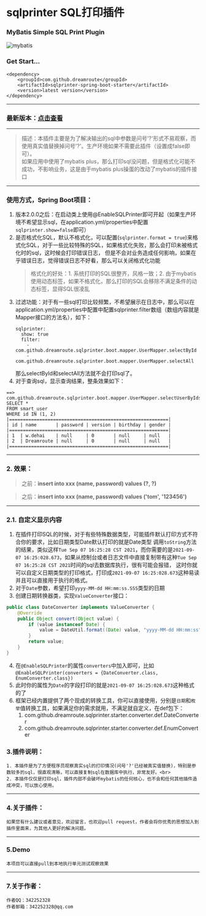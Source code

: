 # sqlprinter SQL打印插件

### MyBatis Simple SQL Print Plugin

![mybatis](http://mybatis.github.io/images/mybatis-logo.png)

### Get Start...
```
<dependency>
    <groupId>com.github.dreamroute</groupId>
    <artifactId>sqlprinter-spring-boot-starter</artifactId>
    <version>latest version</version>
</dependency>
```

----------
### 最新版本：[点击查看](https://central.sonatype.com/artifact/com.github.dreamroute/sqlprinter-spring-boot-starter)

--------------

> 描述：本插件主要是为了解决输出的sql中参数是问号'?'形式不易观察，而使用真实值替换掉问号'?'。生产环境如果不需要此插件（设置成false即可）。<br>
> 如果应用中使用了mybatis plus，那么打印sql没问题，但是格式化可能不成功，不影响业务，这是由于mybatis plus操蛋的改动了mybatis的插件接口

----------
### 使用方式，Spring Boot项目：
1. 版本2.0.0之后：在启动类上使用@EnableSQLPrinter即可开起（如果生产环境不希望显示sql，在application.yml/properties中配置`sqlprinter.show=false`即可）
2. 是否格式化SQL，默认不格式化，可以配置(`sqlprinter.format = true`)来格式化SQL，对于一些比较特殊的SQL，如果格式化失败，那么会打印未被格式化时的sql，这时候会打印错误日志，
   但是不会对业务造成任何影响，如果在乎错误日志，觉得错误日志不好看，那么可以关闭格式化功能
   >    格式化的好处：1. 系统打印的SQL很整齐，风格一致；2. 由于mybatis使用动态标签，如果不格式化，那么打印的SQL会移除不满足条件的动态标签，显得SQL很凌乱
3. 过滤功能：对于有一些sql打印比较频繁，不希望展示在日志中，那么可以在application.yml/properties中配置中配置sqlprinter.filter数组（数组内容就是Mapper接口的方法名），如下：
    ```
    sqlprinter:
      show: true
      filter:
        - com.github.dreamroute.sqlprinter.boot.mapper.UserMapper.selectById
        - com.github.dreamroute.sqlprinter.boot.mapper.UserMapper.selectAll
    ```
   那么selectById和selectAll方法就不会打印sql了。
4. 对于查询sql，显示查询结果，整条效果如下：
```
==> com.github.dreamroute.sqlprinter.boot.mapper.UserMapper.selectUserByIds
SELECT *
FROM smart_user
WHERE id IN (1, 2)
|==========================================================|
| id | name       | password | version | birthday | gender |
|==========================================================|
| 1  | w.dehai    | null     | 0       | null     | null   |
| 2  | Dreamroute | null     | 0       | null     | null   |
|==========================================================|
```
----------

### 2. 效果： ###
> 之前：**insert into xxx (name, password) values (?, ?)**

> 之后：**insert into xxx (name, password) values ('tom', '123456')**

----------

### 2.1. 自定义显示内容
1. 在插件打印SQL的时候，对于有些特殊数据类型，可能插件默认打印方式不符合你的要求，比如日期类型Date默认打印的就是Date类型
调用`toString`方法的结果，类似这样`Tue Sep 07 16:25:28 CST 2021`，而你需要的是`2021-09-07 16:25:028.673`，如果从控制台或者日志文件中直接复制带有这种`Tue Sep 07 16:25:28 CST 2021`时间的sql去数据库执行，很有可能会报错，
这时你就可以自定义日期类型的打印格式，打印成`2021-09-07 16:25:028.673`这种易读并且可以直接用于执行的格式。
2. 对于`Date`参数，希望打印`yyyy-MM-dd HH:mm:ss.SSS`类型的日期
3. 创建日期转换器类，实现`ValueConverter`接口：
```java
public class DateConverter implements ValueConverter {
    @Override
    public Object convert(Object value) {
        if (value instanceof Date) {
            value = DateUtil.format((Date) value, "yyyy-MM-dd HH:mm:ss");
        }
        return value;
    }
}
```
4. 在`@EnableSQLPrinter`的属性`converters`中加入即可，比如`@EnableSQLPrinter(converters = {DateConverter.class, EnumConverter.class})`
5. 此时你的属性为`Date`的字段打印的就是`2021-09-07 16:25:028.673`这种格式的了
6. 框架已经内置提供了两个现成的转换工具，你可以直接使用，分别是`日期`和`枚举`值转换工具，如果满足你的需求就用，不满足就自定义，在def包下：
   1. com.github.dreamroute.sqlprinter.starter.converter.def.DateConverter
   2. com.github.dreamroute.sqlprinter.starter.converter.def.EnumConverter

### 3.插件说明： ###
	1. 本插件是为了方便程序员观察真实sql的打印情况(问号'?'已经被真实值替换)，特别是参数较多的sql，很直观清晰，可以直接复制sql在数据库中执行，非常友好。<br>
	2. 本插件仅仅是打印sql，插件内部不会破坏mybatis的任何核心，也不会和任何其他插件造成冲突，可以放心使用。

----------

### 4.关于插件： ###
	如果您有什么建议或者意见，欢迎留言，也欢迎pull request，作者会将你优秀的思想加入到插件里面来，为其他人更好的解决问题。

----------
### 5.Demo ###
	本项目可以直接pull到本地执行单元测试观察效果

----------

### 7.关于作者： ###
	作者QQ：342252328
	作者邮箱：342252328@qq.com
